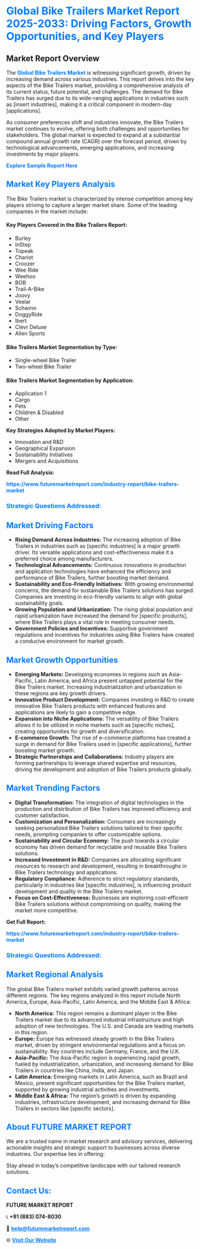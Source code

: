 <h1 style="color: #007BFF;">Global Bike Trailers Market Report 2025-2033: Driving Factors, Growth Opportunities, and Key Players</h1>

<section id="overview">
<h2>Market Report Overview</h2>
<p>The <a href="https://www.futuremarketreport.com/industry-report/bike-trailers-market" style="color: #007BFF; text-decoration: none;"><strong>Global Bike Trailers Market</strong></a> is witnessing significant growth, driven by increasing demand across various industries. This report delves into the key aspects of the Bike Trailers market, providing a comprehensive analysis of its current status, future potential, and challenges. The demand for Bike Trailers has surged due to its wide-ranging applications in industries such as [insert industries], making it a critical component in modern-day [applications].</p>
<p>As consumer preferences shift and industries innovate, the Bike Trailers market continues to evolve, offering both challenges and opportunities for stakeholders. The global market is expected to expand at a substantial compound annual growth rate (CAGR) over the forecast period, driven by technological advancements, emerging applications, and increasing investments by major players.</p>
</section>

<section id="overview">
<p><a href="https://www.futuremarketreport.com/request-sample/reportId=90148" style="color: #007BFF; text-decoration: none;"><strong>Explore Sample Report Here</strong></a></p>
</section>

<section id="key-players">
<h2 style="color: #007BFF;">Market Key Players Analysis</h2>
<p>The Bike Trailers market is characterized by intense competition among key players striving to capture a larger market share. Some of the leading companies in the market include:</p>
<h4>Key Players Covered in the Bike Trailers Report:</h4>
<ul><li>Burley</li><li>InStep</li><li>Topeak</li><li>Chariot</li><li>Croozer</li><li>Wee Ride</li><li>Weehoo</li><li>BOB</li><li>Trail-A-Bike</li><li>Joovy</li><li>Veelar</li><li>Schwinn</li><li>DoggyRide</li><li>Ibert</li><li>Clevr Deluxe</li><li>Allen Sports</li></ul>
<h4>Bike Trailers Market Segmentation by Type:</h4>
<ul><li>Single-wheel Bike Trailer</li><li>Two-wheel Bike Trailer</li></ul>

<h4>Bike Trailers Market Segmentation by Application:</h4>
<ul><li>Application 1</li><li>Cargo</li><li>Pets</li><li>Children &amp; Disabled</li><li>Other</li></ul>
<p><strong>Key Strategies Adopted by Market Players:</strong></p>
<ul>
<li>Innovation and R&D</li>
<li>Geographical Expansion</li>
<li>Sustainability Initiatives</li>
<li>Mergers and Acquisitions</li>
</ul>
</section>

<section>
<p><strong>Read Full Analysis: </strong></p><a href="https://www.futuremarketreport.com/industry-report/bike-trailers-market" style="color: #007BFF; text-decoration: none;"><strong>https://www.futuremarketreport.com/industry-report/bike-trailers-market</strong></a>
<h3 style="color: #007BFF;">Strategic Questions Addressed:</h3>
</section>

<section id="driving-factors">
<h2 style="color: #007BFF;">Market Driving Factors</h2>
<ul>
<li><strong>Rising Demand Across Industries:</strong> The increasing adoption of Bike Trailers in industries such as [specific industries] is a major growth driver. Its versatile applications and cost-effectiveness make it a preferred choice among manufacturers.</li>
<li><strong>Technological Advancements:</strong> Continuous innovations in production and application technologies have enhanced the efficiency and performance of Bike Trailers, further boosting market demand.</li>
<li><strong>Sustainability and Eco-Friendly Initiatives:</strong> With growing environmental concerns, the demand for sustainable Bike Trailers solutions has surged. Companies are investing in eco-friendly variants to align with global sustainability goals.</li>
<li><strong>Growing Population and Urbanization:</strong> The rising global population and rapid urbanization have increased the demand for [specific products], where Bike Trailers plays a vital role in meeting consumer needs.</li>
<li><strong>Government Policies and Incentives:</strong> Supportive government regulations and incentives for industries using Bike Trailers have created a conducive environment for market growth.</li>
</ul>
</section>

<section id="growth-opportunities">
<h2 style="color: #007BFF;">Market Growth Opportunities</h2>
<ul>
<li><strong>Emerging Markets:</strong> Developing economies in regions such as Asia-Pacific, Latin America, and Africa present untapped potential for the Bike Trailers market. Increasing industrialization and urbanization in these regions are key growth drivers.</li>
<li><strong>Innovative Product Development:</strong> Companies investing in R&D to create innovative Bike Trailers products with enhanced features and applications are likely to gain a competitive edge.</li>
<li><strong>Expansion into Niche Applications:</strong> The versatility of Bike Trailers allows it to be utilized in niche markets such as [specific niches], creating opportunities for growth and diversification.</li>
<li><strong>E-commerce Growth:</strong> The rise of e-commerce platforms has created a surge in demand for Bike Trailers used in [specific applications], further boosting market growth.</li>
<li><strong>Strategic Partnerships and Collaborations:</strong> Industry players are forming partnerships to leverage shared expertise and resources, driving the development and adoption of Bike Trailers products globally.</li>
</ul>
</section>

<section id="trending-factors">
<h2 style="color: #007BFF;">Market Trending Factors</h2>
<ul>
<li><strong>Digital Transformation:</strong> The integration of digital technologies in the production and distribution of Bike Trailers has improved efficiency and customer satisfaction.</li>
<li><strong>Customization and Personalization:</strong> Consumers are increasingly seeking personalized Bike Trailers solutions tailored to their specific needs, prompting companies to offer customizable options.</li>
<li><strong>Sustainability and Circular Economy:</strong> The push towards a circular economy has driven demand for recyclable and reusable Bike Trailers solutions.</li>
<li><strong>Increased Investment in R&D:</strong> Companies are allocating significant resources to research and development, resulting in breakthroughs in Bike Trailers technology and applications.</li>
<li><strong>Regulatory Compliance:</strong> Adherence to strict regulatory standards, particularly in industries like [specific industries], is influencing product development and quality in the Bike Trailers market.</li>
<li><strong>Focus on Cost-Effectiveness:</strong> Businesses are exploring cost-efficient Bike Trailers solutions without compromising on quality, making the market more competitive.</li>
</ul>
</section>

<section>
<p><strong>Get Full Report: </strong></p><a href="https://www.futuremarketreport.com/industry-report/bike-trailers-market" style="color: #007BFF; text-decoration: none;"><strong>https://www.futuremarketreport.com/industry-report/bike-trailers-market</strong></a>
<h3 style="color: #007BFF;">Strategic Questions Addressed:</h3>
</section>


<section id="regional-analysis">
<h2 style="color: #007BFF;">Market Regional Analysis</h2>
<p>The global Bike Trailers market exhibits varied growth patterns across different regions. The key regions analyzed in this report include North America, Europe, Asia-Pacific, Latin America, and the Middle East & Africa:</p>
<ul>
<li><strong>North America:</strong> This region remains a dominant player in the Bike Trailers market due to its advanced industrial infrastructure and high adoption of new technologies. The U.S. and Canada are leading markets in this region.</li>
<li><strong>Europe:</strong> Europe has witnessed steady growth in the Bike Trailers market, driven by stringent environmental regulations and a focus on sustainability. Key countries include Germany, France, and the U.K.</li>
<li><strong>Asia-Pacific:</strong> The Asia-Pacific region is experiencing rapid growth, fueled by industrialization, urbanization, and increasing demand for Bike Trailers in countries like China, India, and Japan.</li>
<li><strong>Latin America:</strong> Emerging markets in Latin America, such as Brazil and Mexico, present significant opportunities for the Bike Trailers market, supported by growing industrial activities and investments.</li>
<li><strong>Middle East & Africa:</strong> The region’s growth is driven by expanding industries, infrastructure development, and increasing demand for Bike Trailers in sectors like [specific sectors].</li>
</ul>
</section>

<footer>
<h2 style="color: #007BFF;">About FUTURE MARKET REPORT</h2>
<p>We are a trusted name in market research and advisory services, delivering actionable insights and strategic support to businesses across diverse industries. Our expertise lies in offering:</p>

<p>Stay ahead in today’s competitive landscape with our tailored research solutions.</p>

<h2 style="color: #007BFF;">Contact Us:</h2>
<p><strong>FUTURE MARKET REPORT</strong></p>
<p>📞 <strong>+91 (883) 074-8030</strong></p>
<p>📧 <strong><a href="mailto:help@futuremarketreport.com" style="color: #007BFF;">help@futuremarketreport.com</a></strong></p>
<p>🌐 <strong><a href="https://www.futuremarketreport.com/" style="color: #007BFF;">Visit Our Website</a></strong></p>
</footer>